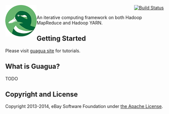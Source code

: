 [<img src="images/guagua_duck_100.png" alt="Guagua" align="left">](http://shifu.ml/docs/stable/guide/guagua/)<div align="right"> [![Build Status](https://travis-ci.org/ShifuML/guagua.svg?branch=master)](https://travis-ci.org/ShifuML/guagua)</div>




An iterative computing framework on both Hadoop MapReduce and Hadoop YARN.

## Getting Started

Please visit [guagua site](http://shifu.ml/docs/stable/guide/guagua/) for tutorials.

## What is Guagua?
TODO

## Copyright and License

Copyright 2013-2014, eBay Software Foundation under [the Apache License](LICENSE.txt).

